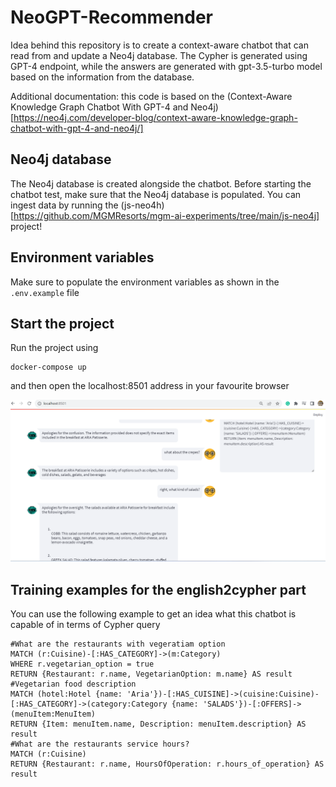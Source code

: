 # NeoGPT-Recommender

Idea behind this repository is to create a context-aware chatbot that can read from and update a Neo4j database.
The Cypher is generated using GPT-4 endpoint, while the answers are generated with gpt-3.5-turbo model based on the information from the database.

Additional documentation: this code is based on the (Context-Aware Knowledge Graph Chatbot With GPT-4 and Neo4j)[https://neo4j.com/developer-blog/context-aware-knowledge-graph-chatbot-with-gpt-4-and-neo4j/]

## Neo4j database

The Neo4j database is created alongside the chatbot.
Before starting the chatbot test, make sure that the Neo4j database is populated.
You can ingest data by running the (js-neo4h)[https://github.com/MGMResorts/mgm-ai-experiments/tree/main/js-neo4j] project!

## Environment variables

Make sure to populate the environment variables as shown in the `.env.example` file

## Start the project

Run the project using

```
docker-compose up
```

and then open the localhost:8501 address in your favourite browser

![Chatbot](./chatbot.png)

## Training examples for the english2cypher part

You can use the following example to get an idea what this chatbot is capable of in terms of Cypher query

```
#What are the restaurants with vegeratiam option
MATCH (r:Cuisine)-[:HAS_CATEGORY]->(m:Category)
WHERE r.vegetarian_option = true
RETURN {Restaurant: r.name, VegetarianOption: m.name} AS result
#Vegetarian food description
MATCH (hotel:Hotel {name: 'Aria'})-[:HAS_CUISINE]->(cuisine:Cuisine)-[:HAS_CATEGORY]->(category:Category {name: 'SALADS'})-[:OFFERS]->(menuItem:MenuItem)
RETURN {Item: menuItem.name, Description: menuItem.description} AS result
#What are the restaurants service hours?
MATCH (r:Cuisine)
RETURN {Restaurant: r.name, HoursOfOperation: r.hours_of_operation} AS result
```

